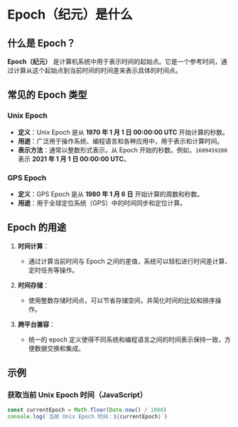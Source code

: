 # Epoch（纪元）是什么

## 什么是 Epoch？

**Epoch（纪元）** 是计算机系统中用于表示时间的起始点。它是一个参考时间，通过计算从这个起始点到当前时间的时间差来表示具体的时间点。

## 常见的 Epoch 类型

### Unix Epoch

- **定义**：Unix Epoch 是从 **1970 年 1 月 1 日 00:00:00 UTC** 开始计算的秒数。
- **用途**：广泛用于操作系统、编程语言和各种应用中，用于表示和计算时间。
- **表示方法**：通常以整数形式表示，从 Epoch 开始的秒数。例如，`1609459200` 表示 **2021 年 1 月 1 日 00:00:00 UTC**。

### GPS Epoch

- **定义**：GPS Epoch 是从 **1980 年 1 月 6 日** 开始计算的周数和秒数。
- **用途**：用于全球定位系统（GPS）中的时间同步和定位计算。

## Epoch 的用途

1. **时间计算**：

   - 通过计算当前时间与 Epoch 之间的差值，系统可以轻松进行时间差计算、定时任务等操作。

2. **时间存储**：

   - 使用整数存储时间点，可以节省存储空间，并简化时间的比较和排序操作。

3. **跨平台兼容**：
   - 统一的 epoch 定义使得不同系统和编程语言之间的时间表示保持一致，方便数据交换和集成。

## 示例

### 获取当前 Unix Epoch 时间（JavaScript）

```javascript
const currentEpoch = Math.floor(Date.now() / 1000)
console.log(`当前 Unix Epoch 时间：${currentEpoch}`)
```
